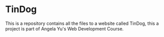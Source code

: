 # TinDog
This is a repository contains all the files to a website called TinDog, this a project is part of Angela Yu's Web Development Course.
